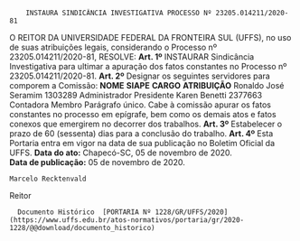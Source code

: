         INSTAURA SINDICÂNCIA INVESTIGATIVA PROCESSO Nº 23205.014211/2020-81  

 O REITOR DA UNIVERSIDADE FEDERAL DA FRONTEIRA SUL (UFFS), no uso de suas atribuições legais, considerando o Processo nº 23205.014211/2020-81,   RESOLVE:   **Art. 1º**  INSTAURAR Sindicância Investigativa para ultimar a apuração dos fatos constantes no Processo nº 23205.014211/2020-81.   **Art. 2º**  Designar os seguintes servidores para comporem a Comissão:     **NOME**    **SIAPE**    **CARGO**    **ATRIBUIÇÃO**      Ronaldo José Seramim   1303289   Administrador   Presidente     Karen Benetti   2377663   Contadora   Membro     Parágrafo único. Cabe à comissão apurar os fatos constantes no processo em epígrafe, bem como os demais atos e fatos conexos que emergirem no decorrer dos trabalhos.   **Art. 3º**  Estabelecer o prazo de 60 (sessenta) dias para a conclusão do trabalho.   **Art. 4º**  Esta Portaria entra em vigor na data de sua publicação no Boletim Oficial da UFFS.        **Data do ato:** Chapecó-SC, 05 de novembro de 2020.   
 **Data de publicação:**  05 de novembro de 2020. 

    Marcelo Recktenvald   
 Reitor 

      Documento Histórico  [PORTARIA Nº 1228/GR/UFFS/2020](https://www.uffs.edu.br/atos-normativos/portaria/gr/2020-1228/@@download/documento_historico)     
      